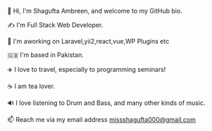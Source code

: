 
👋 Hi, I'm Shagufta Ambreen, and welcome to my GitHub bio.

✍️ I'm Full Stack Web Developer.

🦄 I'm aworking on Laravel,yii2,react,vue,WP Plugins etc

🇬🇧 I'm based in Pakistan.

✈️ I love to travel, especially to programming seminars!

☕️ I am tea lover.

🔊 I love listening to Drum and Bass, and many other kinds of music.

📫 Reach me via my email address 
missshagufta000@gmail.com
